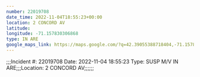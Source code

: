 ```yaml
---
number: 22019708
date_time: 2022-11-04T18:55:23+00:00
location: 2 CONCORD AV
latitude: 
longitude: -71.157830306868
type: IN ARE
google_maps_link: https://maps.google.com/?q=42.39055388718404,-71.157830306868
---
```


;;;Incident #: 22019708  Date: 2022-11-04 18:55:23   Type: SUSP M/V IN ARE;;;Location: 2 CONCORD AV;;;;;;
